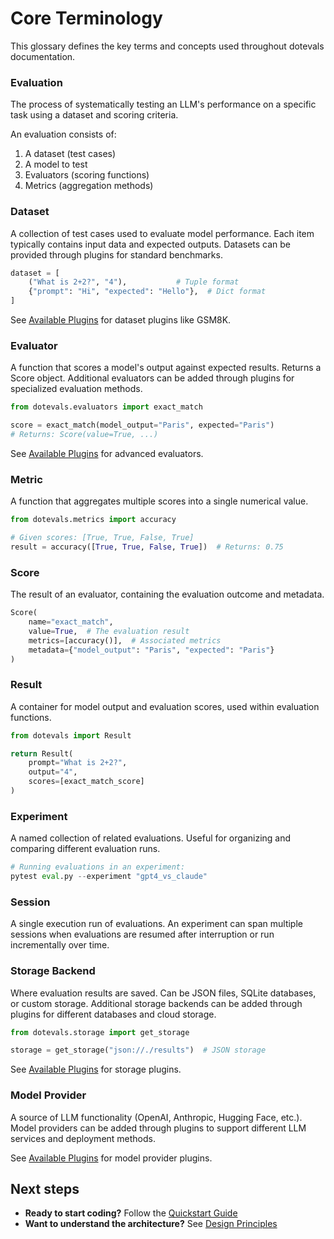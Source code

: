 # Core Terminology

This glossary defines the key terms and concepts used throughout dotevals documentation.

### **Evaluation**
The process of systematically testing an LLM's performance on a specific task using a dataset and scoring criteria.

An evaluation consists of:

1. A dataset (test cases)
2. A model to test
3. Evaluators (scoring functions)
4. Metrics (aggregation methods)

### **Dataset**
A collection of test cases used to evaluate model performance. Each item typically contains input data and expected outputs. Datasets can be provided through plugins for standard benchmarks.

```python
dataset = [
    ("What is 2+2?", "4"),           # Tuple format
    {"prompt": "Hi", "expected": "Hello"},  # Dict format
]
```

See [Available Plugins](../reference/plugins.md#dotevals-datasets) for dataset plugins like GSM8K.

### **Evaluator**
A function that scores a model's output against expected results. Returns a Score object. Additional evaluators can be added through plugins for specialized evaluation methods.

```python
from dotevals.evaluators import exact_match

score = exact_match(model_output="Paris", expected="Paris")
# Returns: Score(value=True, ...)
```

See [Available Plugins](../reference/plugins.md#dotevals-evaluators-llm) for advanced evaluators.

### **Metric**
A function that aggregates multiple scores into a single numerical value.

```python
from dotevals.metrics import accuracy

# Given scores: [True, True, False, True]
result = accuracy([True, True, False, True])  # Returns: 0.75
```

### **Score**
The result of an evaluator, containing the evaluation outcome and metadata.

```python
Score(
    name="exact_match",
    value=True,  # The evaluation result
    metrics=[accuracy()],  # Associated metrics
    metadata={"model_output": "Paris", "expected": "Paris"}
)
```

### **Result**
A container for model output and evaluation scores, used within evaluation functions.

```python
from dotevals import Result

return Result(
    prompt="What is 2+2?",
    output="4",
    scores=[exact_match_score]
)
```

### **Experiment**
A named collection of related evaluations. Useful for organizing and comparing different evaluation runs.

```python
# Running evaluations in an experiment:
pytest eval.py --experiment "gpt4_vs_claude"
```

### **Session**
A single execution run of evaluations. An experiment can span multiple sessions when evaluations are resumed after interruption or run incrementally over time.

### **Storage Backend**
Where evaluation results are saved. Can be JSON files, SQLite databases, or custom storage. Additional storage backends can be added through plugins for different databases and cloud storage.

```python
from dotevals.storage import get_storage

storage = get_storage("json://./results")  # JSON storage
```

See [Available Plugins](../reference/plugins.md#dotevals-storage-sqlite) for storage plugins.

### **Model Provider**
A source of LLM functionality (OpenAI, Anthropic, Hugging Face, etc.). Model providers can be added through plugins to support different LLM services and deployment methods.

See [Available Plugins](../reference/plugins.md#official-plugins) for model provider plugins.


## Next steps

- **Ready to start coding?** Follow the [Quickstart Guide](../quickstart.md)
- **Want to understand the architecture?** See [Design Principles](../explanation/design-principles.md)

